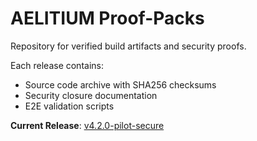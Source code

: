 # AELITIUM Proof-Packs

Repository for verified build artifacts and security proofs.

Each release contains:
- Source code archive with SHA256 checksums
- Security closure documentation
- E2E validation scripts

**Current Release**: [v4.2.0-pilot-secure](https://github.com/aelitium/aelitium-proofpacks/releases/tag/v4.2.0-pilot-secure)


